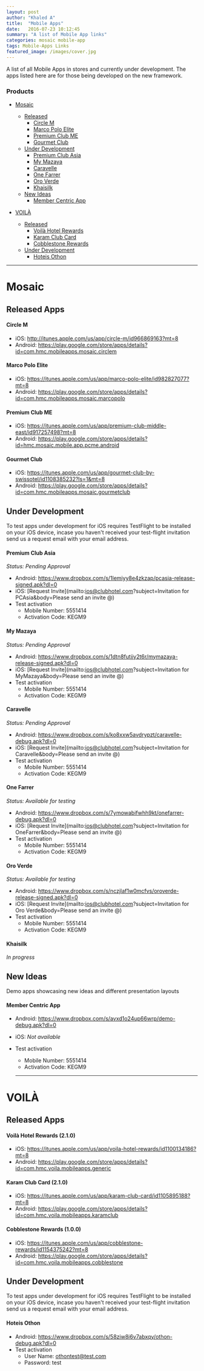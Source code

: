 ```yaml
---
layout: post
author: "Khaled A"
title:  "Mobile Apps"
date:   2016-07-23 10:12:45
summary: "A list of Mobile App links"
categories: mosaic mobile-app
tags: Mobile-Apps Links
featured_image: /images/cover.jpg
---
```


A list of all Mobile Apps in stores and currently under development. The apps listed here are for those being developed on the new framework.

### Products

* [Mosaic](#mosaic)
  - [Released](#released-apps)
    - [Circle M](#circle-m)
    - [Marco Polo Elite](#marco-polo-elite)
    - [Premium Club ME](#premium-club-me)
    - [Gourmet Club](#gourmet-club)
  - [Under Development](#under-development)
    - [Premium Club Asia](#premium-club-asia)
    - [My Mazaya](#my-mazaya)
    - [Caravelle](#caravelle)
    - [One Farrer](#one-farrer)
    - [Oro Verde](#oro-verde)
    - [Khaisilk](#khaisilk)
  - [New Ideas](#new-ideas)
    - [Member Centric App](#member-centric-app)

* [VOILÀ](#voil)
  - [Released](#released-apps-1)
    - [Voilà Hotel Rewards](#voil-hotel-rewards)
    - [Karam Club Card](#karam-club-card)
    - [Cobblestone Rewards](#cobblestone-rewards)
  - [Under Development](#under-development-1)
    - [Hoteis Othon](#hoteis-othon)

----

# Mosaic

## Released Apps

#### Circle M

* iOS: <http://itunes.apple.com/us/app/circle-m/id966869163?mt=8>
* Android: <https://play.google.com/store/apps/details?id=com.hmc.mobileapps.mosaic.circlem>

#### Marco Polo Elite

* iOS: <https://itunes.apple.com/us/app/marco-polo-elite/id982827077?mt=8>
* Android: <https://play.google.com/store/apps/details?id=com.hmc.mobileapps.mosaic.marcopolo>

#### Premium Club ME

* iOS: <https://itunes.apple.com/us/app/premium-club-middle-east/id917257498?mt=8>
* Android: <https://play.google.com/store/apps/details?id=hmc.mosaic.mobile.app.pcme.android>


#### Gourmet Club

* iOS: <https://itunes.apple.com/us/app/gourmet-club-by-swissotel/id1108385232?ls=1&mt=8>
* Android: <https://play.google.com/store/apps/details?id=com.hmc.mobileapps.mosaic.gourmetclub>


## Under Development

To test apps under development for iOS requires TestFlight to be installed on your iOS device, incase you haven't received your test-flight invitation send us a request email with your email address.

#### Premium Club Asia

_Status: Pending Approval_

* Android: <https://www.dropbox.com/s/1lemiyy8e4zkzap/pcasia-release-signed.apk?dl=0>
* iOS: [Request Invite](mailto:ios@clubhotel.com?subject=Invitation for PCAsia&body=Please send an invite @)
* Test activation
  - Mobile Number: 5551414
  - Activation Code: KEGM9


#### My Mazaya

_Status: Pending Approval_

* Android: <https://www.dropbox.com/s/1dtn8futjjy2t6r/mymazaya-release-signed.apk?dl=0>
* iOS: [Request Invite](mailto:ios@clubhotel.com?subject=Invitation for MyMazaya&body=Please send an invite @)
* Test activation
  - Mobile Number: 5551414
  - Activation Code: KEGM9


#### Caravelle

_Status: Pending Approval_

* Android: <https://www.dropbox.com/s/ko8xxw5avdrypzt/caravelle-debug.apk?dl=0>
* iOS: [Request Invite](mailto:ios@clubhotel.com?subject=Invitation for Caravelle&body=Please send an invite @)
* Test activation
  - Mobile Number: 5551414
  - Activation Code: KEGM9


#### One Farrer

_Status: Available for testing_

* Android: <https://www.dropbox.com/s/7ymowabifwhh9kt/onefarrer-debug.apk?dl=0>
* iOS: [Request Invite](mailto:ios@clubhotel.com?subject=Invitation for OneFarrer&body=Please send an invite @)
* Test activation
  - Mobile Number: 5551414
  - Activation Code: KEGM9


#### Oro Verde

_Status: Available for testing_

* Android: <https://www.dropbox.com/s/nczjlaf1w0mcfvs/oroverde-release-signed.apk?dl=0>
* iOS: [Request Invite](mailto:ios@clubhotel.com?subject=Invitation for Oro Verde&body=Please send an invite @)
* Test activation
  - Mobile Number: 5551414
  - Activation Code: KEGM9


#### Khaisilk

_In progress_

## New Ideas

Demo apps showcasing new ideas and different presentation layouts

#### Member Centric App

* Android: <https://www.dropbox.com/s/avxd1o24up66wrp/demo-debug.apk?dl=0>
* iOS: _Not available_
* Test activation
  - Mobile Number: 5551414
  - Activation Code: KEGM9

  ----

# VOILÀ

## Released Apps

#### Voilà Hotel Rewards (2.1.0)

* iOS: <https://itunes.apple.com/us/app/voila-hotel-rewards/id1100134186?mt=8>
* Android: <https://play.google.com/store/apps/details?id=com.hmc.voila.mobileapps.generic>

#### Karam Club Card (2.1.0)

* iOS: <https://itunes.apple.com/us/app/karam-club-card/id1105895188?mt=8>
* Android: <https://play.google.com/store/apps/details?id=com.hmc.voila.mobileapps.karamclub>

#### Cobblestone Rewards (1.0.0)

* iOS: <https://itunes.apple.com/us/app/cobblestone-rewards/id1154375242?mt=8>
* Android: <https://play.google.com/store/apps/details?id=com.hmc.voila.mobileapps.cobblestone>


## Under Development

To test apps under development for iOS requires TestFlight to be installed on your iOS device, incase you haven't received your test-flight invitation send us a request email with your email address.

	
#### Hoteis Othon

* Android: <https://www.dropbox.com/s/58ziw8i6v7abxqy/othon-debug.apk?dl=0>
* Test activation
  - User Name: othontest@test.com
  - Password: test
